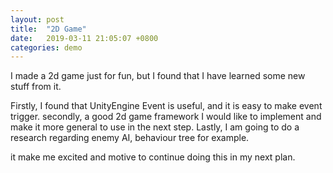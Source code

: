 ```yaml
---
layout: post
title:  "2D Game"
date:   2019-03-11 21:05:07 +0800
categories: demo
---
```


I made a 2d game just for fun, but I found that I have learned some new stuff from it.

Firstly, I found that UnityEngine Event is useful, and it is easy to make event trigger.
secondly, a good 2d game framework I would like to implement and make it more general to use in the next step.
Lastly, I am going to do a research regarding enemy AI, behaviour tree for example.

it make me excited and motive to continue doing this in my next plan.

